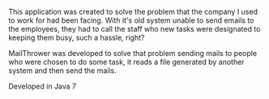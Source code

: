 This application was created to solve the problem that the company I used to work for had been facing. With it's old system unable to
send emails to the employees, they had to call the staff who new tasks were designated to keeping them busy, such a hassle, right?

MailThrower was developed to solve that problem sending mails to people who were chosen to do some task, it reads a file generated by 
another system and then send the mails.

Developed in Java 7
